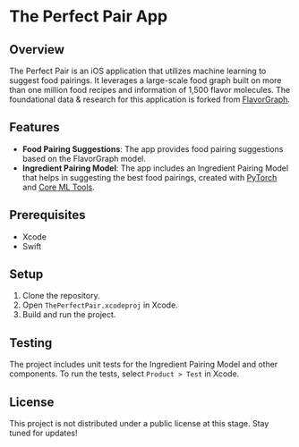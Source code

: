 # The Perfect Pair App

## Overview

The Perfect Pair is an iOS application that utilizes machine learning to suggest food pairings. It leverages a large-scale food graph built on more than one million food recipes and information of 1,500 flavor molecules. The foundational data & research for this application is forked from [FlavorGraph](https://github.com/lamypark/FlavorGraph).

## Features

- **Food Pairing Suggestions**: The app provides food pairing suggestions based on the FlavorGraph model.
- **Ingredient Pairing Model**: The app includes an Ingredient Pairing Model that helps in suggesting the best food pairings, created with [PyTorch](https://github.com/pytorch/pytorch) and [Core ML Tools](https://github.com/apple/coremltools).

## Prerequisites

- Xcode
- Swift

## Setup

1. Clone the repository.
2. Open `ThePerfectPair.xcodeproj` in Xcode.
3. Build and run the project.

## Testing

The project includes unit tests for the Ingredient Pairing Model and other components. To run the tests, select `Product > Test` in Xcode.

## License

This project is not distributed under a public license at this stage. Stay tuned for updates!

